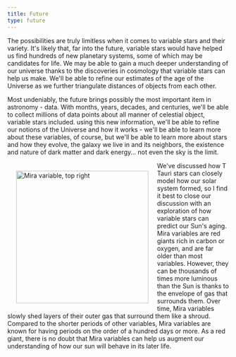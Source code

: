 ```yaml
---
title: Future
type: future
---
```

<div class="stars" id="futurestars"></div>


<div id="container">
The possibilities are truly limitless when it comes to variable stars and their variety. It's likely that, far into the future, variable stars would have helped us find hundreds of new planetary systems, some of which may be candidates for life. We may be able to gain a much deeper understanding of our universe thanks to the discoveries in cosmology that variable stars can help us make. We'll be able to refine our estimates of the age of the Universe as we further triangulate distances of objects from each other.

Most undeniably, the future brings possibly the most important item in astronomy - data. With months, years, decades, and centuries, we'll be able to collect millions of data points about all manner of celestial object, variable stars included. using this new information, we'll be able to refine our notions of the Universe and how it works - we'll be able to learn more about these variables, of course, but we'll be able to learn more about stars and how they evolve, the galaxy we live in and its neighbors, the existence and nature of dark matter and dark energy... not even the sky is the limit.

<img align="left" width="300" style="margin: 20px;" title="Mira variable, top right" src="https://upload.wikimedia.org/wikipedia/commons/thumb/b/b0/A_Wide-field_view_of_the_sky_around_a_field_studied_in_the_MASSIV_survey.jpg/1200px-A_Wide-field_view_of_the_sky_around_a_field_studied_in_the_MASSIV_survey.jpg" />

We've discussed how T Tauri stars can closely model how our solar system formed, so I find it best to close our discussion with an exploration of how variable stars can predict our Sun's aging. Mira variables are red giants rich in carbon or oxygen, and are far older than most variables. However, they can be thousands of times more luminous than the Sun is thanks to the envelope of gas that surrounds them. Over time, Mira variables slowly shed layers of their outer gas that surround them like a shroud. Compared to the shorter periods of other variables, Mira variables are known for having periods on the order of a hundred days or more. As a red giant, there is no doubt that Mira variables can help us augment our understanding of how our sun will behave in its later life.
</div>